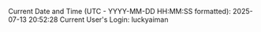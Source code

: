 Current Date and Time (UTC - YYYY-MM-DD HH:MM:SS formatted): 2025-07-13 20:52:28
Current User's Login: luckyaiman
